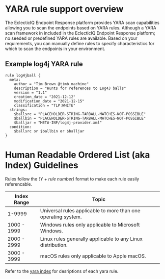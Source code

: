 # YARA rule support overview
The EclecticIQ Endpoint Response platform provides YARA scan capabilities allowing you to scan the endpoints based on YARA rules. Although a YARA scan framework in included in the EclecticIQ Endpoint Response platform; no seeded or predefined YARA rules are available. Based on your requirements, you can manually define rules to specify characteristics for which to scan the endpoints in your environment.

## Example log4j YARA rule
```
rule log4jball {
  meta:
    author = "Tim Brown @timb_machine"
    description = "Hunts for references to Log4J balls"
    version = "1.1"
    creation_date = "2021-12-12"
    modification_date = "2021-12-15"
    classification = "TLP:WHITE"
  strings:
    $ballsrc = "PLACEHOLDER-STRING-TARBALL-MATCHES-NOT-POSSIBLE"
    $ballbin = "PLACEHOLDER-STRING-TARBALL-MATCHES-NOT-POSSIBLE"
    $balljar = "META-INF/log4j-provider.xml"
  condition:
    $ballsrc or $ballbin or $balljar
}
```

# Human Readable Ordered List (aka Index) Guidelines
Rules follow the *(Y + rule number)* format to make each rule easily referencable.

| Index Range | Topic |
| ----------- | ----- |
| 1-9999 | Universal rules applicable to more than one operating system. |
| 1000 - 1999 | Windows rules only applicable to Microsoft Windows. |
| 2000 - 2999 | Linux rules generally applicable to any Linux distribution. |
| 3000 - 3999 | macOS rules only applicable to Apple macOS. |

Refer to the [yara index](yara_index.md) for desriptions of each yara rule.